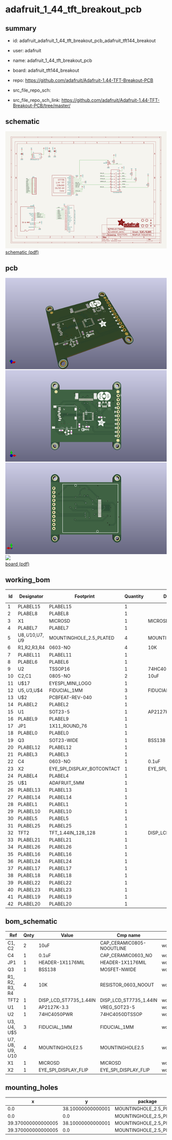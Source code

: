 # adafruit_1_44_tft_breakout_pcb
 
## summary 
* id: adafruit_adafruit_1_44_tft_breakout_pcb_adafruit_tft144_breakout
* user: adafruit
* name: adafruit_1_44_tft_breakout_pcb
* board: adafruit_tft144_breakout
* repo: https://github.com/adafruit/Adafruit-1.44-TFT-Breakout-PCB



* src_file_repo_sch: 
* src_file_repo_sch_link: https://github.com/adafruit/Adafruit-1.44-TFT-Breakout-PCB/tree/master/

## schematic  
![](working_schematic_600.png)  
[schematic (pdf)](working_schematic.pdf)  

## pcb  
![](working_3d_600.png) 
![](working_3d_front_600.png)  
![](working_3d_back_600.png)  
![](working_600.png)  
[board (pdf)](working.pdf)  

## working_bom
| Id | Designator | Footprint | Quantity | Designation | Supplier and ref |  | None | 
| --- | --- | --- | --- | --- | --- | --- | --- | 
| 1 | PLABEL15 | PLABEL15 | 1 |  |  |  | [''] | 
| 2 | PLABEL8 | PLABEL8 | 1 |  |  |  | [''] | 
| 3 | X1 | MICROSD | 1 | MICROSD |  |  | [''] | 
| 4 | PLABEL7 | PLABEL7 | 1 |  |  |  | [''] | 
| 5 | U$8,U$10,U$7,U$9 | MOUNTINGHOLE_2.5_PLATED | 4 | MOUNTINGHOLE2.5 |  |  | [''] | 
| 6 | R1,R2,R3,R4 | 0603-NO | 4 | 10K |  |  | [''] | 
| 7 | PLABEL11 | PLABEL11 | 1 |  |  |  | [''] | 
| 8 | PLABEL6 | PLABEL6 | 1 |  |  |  | [''] | 
| 9 | U2 | TSSOP16 | 1 | 74HC4050PWR |  |  | [''] | 
| 10 | C2,C1 | 0805-NO | 2 | 10uF |  |  | [''] | 
| 11 | U$17 | EYESPI_MINI_LOGO | 1 |  |  |  | [''] | 
| 12 | U$5,U$3,U$4 | FIDUCIAL_1MM | 3 | FIDUCIAL_1MM |  |  | [''] | 
| 13 | U$2 | PCBFEAT-REV-040 | 1 |  |  |  | [''] | 
| 14 | PLABEL2 | PLABEL2 | 1 |  |  |  | [''] | 
| 15 | U1 | SOT23-5 | 1 | AP2127K-3.3 |  |  | [''] | 
| 16 | PLABEL9 | PLABEL9 | 1 |  |  |  | [''] | 
| 17 | JP1 | 1X11_ROUND_76 | 1 |  |  |  | [''] | 
| 18 | PLABEL0 | PLABEL0 | 1 |  |  |  | [''] | 
| 19 | Q3 | SOT23-WIDE | 1 | BSS138 |  |  | [''] | 
| 20 | PLABEL12 | PLABEL12 | 1 |  |  |  | [''] | 
| 21 | PLABEL3 | PLABEL3 | 1 |  |  |  | [''] | 
| 22 | C4 | 0603-NO | 1 | 0.1uF |  |  | [''] | 
| 23 | X2 | EYE_SPI_DISPLAY_BOTCONTACT | 1 | EYE_SPI_DISPLAY_FLIP |  |  | [''] | 
| 24 | PLABEL4 | PLABEL4 | 1 |  |  |  | [''] | 
| 25 | U$1 | ADAFRUIT_5MM | 1 |  |  |  | [''] | 
| 26 | PLABEL13 | PLABEL13 | 1 |  |  |  | [''] | 
| 27 | PLABEL14 | PLABEL14 | 1 |  |  |  | [''] | 
| 28 | PLABEL1 | PLABEL1 | 1 |  |  |  | [''] | 
| 29 | PLABEL10 | PLABEL10 | 1 |  |  |  | [''] | 
| 30 | PLABEL5 | PLABEL5 | 1 |  |  |  | [''] | 
| 31 | PLABEL25 | PLABEL25 | 1 |  |  |  | [''] | 
| 32 | TFT2 | TFT_1.44IN_128_128 | 1 | DISP_LCD_ST7735_1.44IN |  |  | [''] | 
| 33 | PLABEL21 | PLABEL21 | 1 |  |  |  | [''] | 
| 34 | PLABEL26 | PLABEL26 | 1 |  |  |  | [''] | 
| 35 | PLABEL16 | PLABEL16 | 1 |  |  |  | [''] | 
| 36 | PLABEL24 | PLABEL24 | 1 |  |  |  | [''] | 
| 37 | PLABEL17 | PLABEL17 | 1 |  |  |  | [''] | 
| 38 | PLABEL18 | PLABEL18 | 1 |  |  |  | [''] | 
| 39 | PLABEL22 | PLABEL22 | 1 |  |  |  | [''] | 
| 40 | PLABEL23 | PLABEL23 | 1 |  |  |  | [''] | 
| 41 | PLABEL19 | PLABEL19 | 1 |  |  |  | [''] | 
| 42 | PLABEL20 | PLABEL20 | 1 |  |  |  | [''] | 


## bom_schematic
| Ref | Qnty | Value | Cmp name | Footprint | Description | Vendor | DNP | 
| --- | --- | --- | --- | --- | --- | --- | --- | 
| C1, C2 | 2 | 10uF | CAP_CERAMIC0805-NOOUTLINE | working:0805-NO |  |  |  | 
| C4 | 1 | 0.1uF | CAP_CERAMIC0603_NO | working:0603-NO |  |  |  | 
| JP1 | 1 | HEADER-1X1176MIL | HEADER-1X1176MIL | working:1X11_ROUND_76 |  |  |  | 
| Q3 | 1 | BSS138 | MOSFET-NWIDE | working:SOT23-WIDE |  |  |  | 
| R1, R2, R3, R4 | 4 | 10K | RESISTOR_0603_NOOUT | working:0603-NO |  |  |  | 
| TFT2 | 1 | DISP_LCD_ST7735_1.44IN | DISP_LCD_ST7735_1.44IN | working:TFT_1.44IN_128_128 |  |  |  | 
| U1 | 1 | AP2127K-3.3 | VREG_SOT23-5 | working:SOT23-5 |  |  |  | 
| U2 | 1 | 74HC4050PWR | 74HC4050DTSSOP | working:TSSOP16 |  |  |  | 
| U$3, U$4, U$5 | 3 | FIDUCIAL_1MM | FIDUCIAL_1MM | working:FIDUCIAL_1MM |  |  |  | 
| U$7, U$8, U$9, U$10 | 4 | MOUNTINGHOLE2.5 | MOUNTINGHOLE2.5 | working:MOUNTINGHOLE_2.5_PLATED |  |  |  | 
| X1 | 1 | MICROSD | MICROSD | working:MICROSD |  |  |  | 
| X2 | 1 | EYE_SPI_DISPLAY_FLIP | EYE_SPI_DISPLAY_FLIP | working:EYE_SPI_DISPLAY_BOTCONTACT |  |  |  | 


## mounting_holes
| x | y | package | value | ref | size | 
| --- | --- | --- | --- | --- | --- | 
| 0.0 | 38.10000000000001 | MOUNTINGHOLE_2.5_PLATED | MOUNTINGHOLE2.5 | U$7 | m3 | 
| 0.0 | 0.0 | MOUNTINGHOLE_2.5_PLATED | MOUNTINGHOLE2.5 | U$8 | m3 | 
| 39.370000000000005 | 38.10000000000001 | MOUNTINGHOLE_2.5_PLATED | MOUNTINGHOLE2.5 | U$9 | m3 | 
| 39.370000000000005 | 0.0 | MOUNTINGHOLE_2.5_PLATED | MOUNTINGHOLE2.5 | U$10 | m3 | 


